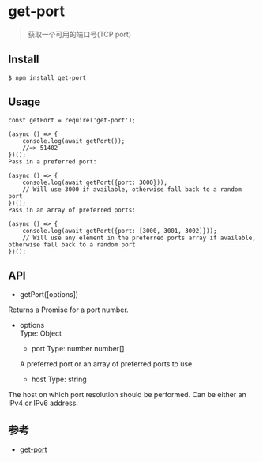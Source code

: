 # get-port
>获取一个可用的端口号(TCP port)

## Install
```
$ npm install get-port
```


## Usage
```
const getPort = require('get-port');

(async () => {
	console.log(await getPort());
	//=> 51402
})();
Pass in a preferred port:

(async () => {
	console.log(await getPort({port: 3000}));
	// Will use 3000 if available, otherwise fall back to a random port
})();
Pass in an array of preferred ports:

(async () => {
	console.log(await getPort({port: [3000, 3001, 3002]}));
	// Will use any element in the preferred ports array if available, otherwise fall back to a random port
})();
```


## API

* getPort([options])

Returns a Promise for a port number.

- options  
  Type: Object

  - port
  Type: number number[]

  A preferred port or an array of preferred ports to use.

  - host
  Type: string

The host on which port resolution should be performed. Can be either an IPv4 or IPv6 address.



## 参考
- [get-port](https://github.com/sindresorhus/get-port)
